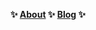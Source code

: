 <p align="center">
  <b>
    ✨
    <a href="https://wotschofsky.com">About</a>
    ✨
    <a href="https://wotschofsky.com/blog">Blog</a>
    ✨
  </b>
</p>
